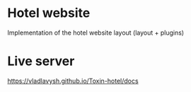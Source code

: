# Hotel website

Implementation of the hotel website layout (layout + plugins)

# Live server

https://vladlavysh.github.io/Toxin-hotel/docs
